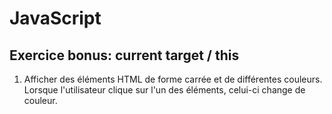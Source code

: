 # JavaScript

## Exercice bonus: current target / this

 1. Afficher des éléments HTML de forme carrée et de différentes couleurs. Lorsque l'utilisateur clique sur l'un des éléments, celui-ci change de couleur.
 